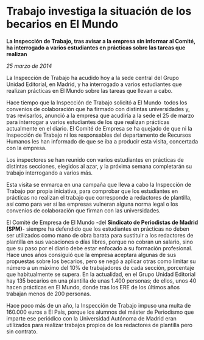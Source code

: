 # Trabajo investiga la situación de los becarios en El Mundo

**La Inspección de Trabajo, tras avisar a la empresa sin informar al Comité, ha interrogado a varios estudiantes en prácticas sobre las tareas que realizan**

*25 marzo de 2014*

La Inspección de Trabajo ha acudido hoy a la sede central del Grupo Unidad Editorial, en Madrid, y ha interrogado a varios estudiantes que realizan prácticas en El Mundo sobre las tareas que llevan a cabo.

Hace tiempo que la Inspección de Trabajo solicitó a El Mundo  todos los convenios de colaboración que ha firmado con distintas universidades y, tras revisarlos, anunció a la empresa que acudiría a la sede el 25 de marzo para interrogar a varios estudiantes de los que realizan prácticas actualmente en el diario. El Comité de Empresa se ha quejado de que ni la Inspección de Trabajo ni los responsables del departamento de Recursos Humanos les han informado de que se iba a producir esta visita, concertada con la empresa.

Los inspectores se han reunido con varios estudiantes en prácticas de distintas secciones, elegidos al azar, y la próxima semana completarán su trabajo interrogando a varios más.

Esta visita se enmarca en una campaña que lleva a cabo la Inspección de Trabajo por propia iniciativa, para comprobar que los estudiantes en prácticas no realizan el trabajo que corresponde a redactores de plantilla, así como para ver si las empresas vulneran alguna norma legal o los convenios de colaboración que firman con las universidades.

El Comité de Empresa de El Mundo -del **Sindicato de Periodistas de Madrid (SPM)**- siempre ha defendido que los estudiantes en prácticas no deben ser utilizados como mano de obra barata para sustituir a los redactores de plantilla en sus vacaciones o días libres, porque no cobran un salario, sino que su paso por el diario debe estar enfocado a su formación profesional. Hace unos años consiguió que la empresa aceptara algunas de sus propuestas sobre los becarios, pero se negó a aplicar otras como limitar su número a un máximo del 10% de trabajadores de cada sección, porcentaje que habitualmente se supera. En la actualidad, en el Grupo Unidad Editorial hay 135 becarios en una plantilla de unas 1.400 personas; de ellos, unos 40 hacen prácticas en El Mundo, donde tras los ERE de los últimos años trabajan menos de 200 personas.

Hace poco más de un año, la Inspección de Trabajo impuso una multa de 160.000 euros a El País, porque los alumnos del máster de Periodismo que imparte ese periódico con la Universidad Autónoma de Madrid eran utilizados para realizar trabajos propios de los redactores de plantilla pero sin contrato.
